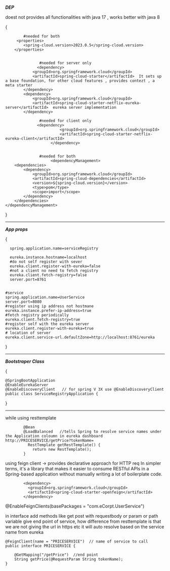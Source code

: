 ***DEP*** 

doest not provides all functionalities with java 17 , works better with java 8 

{

            #needed for both
         <properties>
      		<spring-cloud.version>2023.0.5</spring-cloud.version>
      	</properties>


                   #needed for server only 
                  <dependency>  
      			<groupId>org.springframework.cloud</groupId>  
      			<artifactId>spring-cloud-starter</artifactId>  It sets up a base foundation, for other cloud features , provides contezt , a meta starter
      		</dependency>
      		<dependency>
      			<groupId>org.springframework.cloud</groupId>
      			<artifactId>spring-cloud-starter-netflix-eureka-server</artifactId>  eureka server implementation
      		</dependency>

                   #needed for client only 
                  <dependency> 
                  			<groupId>org.springframework.cloud</groupId>
                  			<artifactId>spring-cloud-starter-netflix-eureka-client</artifactId>
                  		</dependency>


                   #needed for both
                    	<dependencyManagement>
		<dependencies>
			<dependency>
				<groupId>org.springframework.cloud</groupId>
				<artifactId>spring-cloud-dependencies</artifactId>
				<version>${spring-cloud.version}</version>
				<type>pom</type>
				<scope>import</scope>
			</dependency>
		</dependencies>
	</dependencyManagement>
  }


  ----

  ***App props***

  {
      
      spring.application.name=serviceRegistry
       
      eureka.instance.hostname=localhost
      #do not self register with sever 
      eureka.client.register-with-eureka=false
      #not a client no need to fetch registry 
      eureka.client.fetch-registry=false
      server.port=8761


	#service
  	spring.application.name=UserService
	server.port=8080
 	#register using ip address not hostmane
	eureka.instance.prefer-ip-address=true
 	#fetch registry periodically 
	eureka.client.fetch-registry=true
 	#register self with the eureka server
	eureka.client.register-with-eureka=true
 	# location of server
	eureka.client.service-url.defaultZone=http://localhost:8761/eureka
  }



----

  ***Bootstraper Class***

  {
      
    @SpringBootApplication
    @EnableEurekaServer  
    @EnableDiscoveryClient   // for spring V 3X use @EnableDiscoveryClient
    public class ServiceRegistryApplication {
  
  }



----


while using resttemplate 

			@Bean
			@LoadBalanced   //tells Spring to resolve service names under the Application coloumn in eureka dashboard  http://PRICESERVICE/getPrice?tokenName=
			  RestTemplate getRestTemplate() {
				return new RestTemplate();
			}



 using feign client -> provides declarative approach for HTTP req
In simpler terms, it's a library that makes it easier to consume RESTful APIs in a Spring-based application without manually writing a lot of boilerplate code.

		    <dependency>
		      <groupId>org.springframework.cloud</groupId>
		      <artifactId>spring-cloud-starter-openfeign</artifactId>
		    </dependency>

@EnableFeignClients(basePackages = "com.eCorpt.UserService")


in interface add methods like get post with requestbody or param or path variable
give end point of service, how difference from resttemplate is that we are not giving the url in https etc it will auto resolve
based on the service name from eureka

	@FeignClient(name = "PRICESERVICE")  // name of service to call 
	public interface PRICESERVICE {
	
		@GetMapping("/getPrice")  //end point
		String getPrice(@RequestParam String tokenName);
	}
